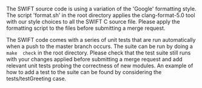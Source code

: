 The SWIFT source code is using a variation of the 'Google' formatting style. 
The script 'format.sh' in the root directory applies the clang-format-5.0
tool with our style choices to all the SWIFT C source file. Please apply 
the formatting script to the files before submitting a merge request.

The SWIFT code comes with a series of unit tests that are run automatically 
when a push to the master branch occurs. The suite can be run by doing a `make 
check` in the root directory. Please check that the test suite still
runs with your changes applied before submitting a merge request and add 
relevant unit tests probing the correctness of new modules. An example of how
to add a test to the suite can be found by considering the tests/testGreeting 
case.
